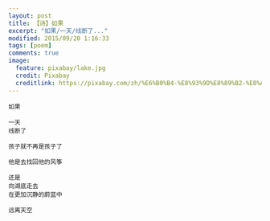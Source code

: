 ```yaml
---
layout: post
title: 【诗】如果
excerpt: "如果/一天/线断了..."
modified: 2015/09/20 1:16:33 
tags: [poem]
comments: true
image:
  feature: pixabay/lake.jpg
  credit: Pixabay
  creditlink: https://pixabay.com/zh/%E6%B0%B4-%E8%93%9D%E8%89%B2-%E8%A1%A8%E9%9D%A2-%E6%B5%B7-%E6%B5%B7%E6%B4%8B-%E6%B6%B2%E4%BD%93-%E5%A4%A9%E7%A9%BA-%E5%9C%B0%E5%B9%B3%E7%BA%BF-%E7%BB%BF%E6%9D%BE%E7%9F%B3-%E7%BA%B9%E7%90%86-768745/
---
```


	如果
	
	一天
	线断了
	
	孩子就不再是孩子了
	
	他是去找回他的风筝
	
	还是
	向湖底走去
	在更加沉静的蔚蓝中
	
	远离天空